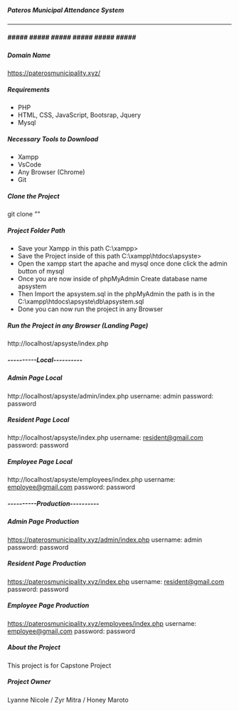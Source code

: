 ##### Pateros Municipal Attendance System #####
-----------------------------------------------
##### ##### ##### ##### ##### ##### ##### #####

##### Domain Name #####
https://paterosmunicipality.xyz/

##### Requirements #####
- PHP
- HTML, CSS, JavaScript, Bootsrap, Jquery
- Mysql

##### Necessary Tools to Download #####
- Xampp
- VsCode
- Any Browser (Chrome)
- Git

##### Clone the Project #####
git clone ""

##### Project Folder Path #####
- Save your Xampp in this path C:\xampp>
- Save the Project inside of this path C:\xampp\htdocs\apsyste>
- Open the xampp start the apache and mysql once done click the admin button of mysql
- Once you are now inside of phpMyAdmin Create database name apsystem
- Then Import the apsystem.sql in the phpMyAdmin the path is in the C:\xampp\htdocs\apsyste\db\apsystem.sql
- Done you can now run the project in any Browser

##### Run the Project in any Browser (Landing Page) #####
http://localhost/apsyste/index.php

##### ----------Local---------- #####
##### Admin Page Local #####
http://localhost/apsyste/admin/index.php
username: admin
password: password

##### Resident Page Local #####
http://localhost/apsyste/index.php
username: resident@gmail.com
password: password

##### Employee Page Local #####
http://localhost/apsyste/employees/index.php
username: employee@gmail.com
password: password


##### ----------Production---------- #####
##### Admin Page Production #####
https://paterosmunicipality.xyz/admin/index.php
username: admin
password: password

##### Resident Page Production #####
https://paterosmunicipality.xyz/index.php
username: resident@gmail.com
password: password

##### Employee Page Production #####
https://paterosmunicipality.xyz/employees/index.php
username: employee@gmail.com
password: password

##### About the Project #####
This project is for Capstone Project

##### Project Owner #####
Lyanne Nicole / Zyr Mitra / Honey Maroto